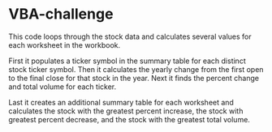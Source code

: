 # VBA-challenge

This code loops through the stock data and calculates several values for each worksheet in the workbook.

First it populates a ticker symbol in the summary table for each distinct stock ticker symbol. Then it calculates the yearly change from the first open to the final close for that stock in the year. Next it finds the percent change and total volume for each ticker.

Last it creates an additional summary table for each worksheet and calculates the stock with the greatest percent increase, the stock with greatest percent decrease, and the stock with the greatest total volume.
